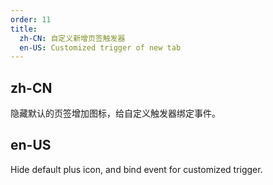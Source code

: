 ```yaml
---
order: 11
title:
  zh-CN: 自定义新增页签触发器
  en-US: Customized trigger of new tab
---
```

## zh-CN

隐藏默认的页签增加图标，给自定义触发器绑定事件。

## en-US

Hide default plus icon, and bind event for customized trigger.



